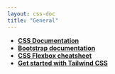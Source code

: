 ```yaml
---
layout: css-doc
title: "General"
---
```


- **[CSS Documentation](https://www.w3schools.com/css/css_intro.asp)**
- **[Bootstrap documentation](https://getbootstrap.com/docs/5.2/getting-started/introduction/)**
- **[CSS Flexbox cheatsheet](https://www.30secondsofcode.org/articles/s/flexbox-cheatsheet)**
- **[Get started with Tailwind CSS](https://tailwindcss.com/docs/installation)**